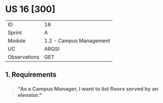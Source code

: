 # US 16 [300]

|              |                         |
| ------------ | ----------------------- |
| ID           | 16                      |
| Sprint       | A                       |
| Module       | 1.2 - Campus Management |
| UC           | ARQSI                   |
| Observations | GET                     |

## 1. Requirements

> ### "As a Campus Manager, I want to list floors served by an elevator."
